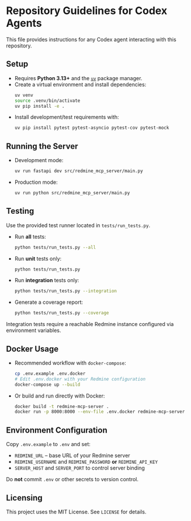 # Repository Guidelines for Codex Agents

This file provides instructions for any Codex agent interacting with this repository.

## Setup
- Requires **Python 3.13+** and the [`uv`](https://docs.astral.sh/uv/) package manager.
- Create a virtual environment and install dependencies:
  ```bash
  uv venv
  source .venv/bin/activate
  uv pip install -e .
  ```
- Install development/test requirements with:
  ```bash
  uv pip install pytest pytest-asyncio pytest-cov pytest-mock
  ```

## Running the Server
- Development mode:
  ```bash
  uv run fastapi dev src/redmine_mcp_server/main.py
  ```
- Production mode:
  ```bash
  uv run python src/redmine_mcp_server/main.py
  ```

## Testing
Use the provided test runner located in `tests/run_tests.py`.

- Run **all** tests:
  ```bash
  python tests/run_tests.py --all
  ```
- Run **unit** tests only:
  ```bash
  python tests/run_tests.py
  ```
- Run **integration** tests only:
  ```bash
  python tests/run_tests.py --integration
  ```
- Generate a coverage report:
  ```bash
  python tests/run_tests.py --coverage
  ```

Integration tests require a reachable Redmine instance configured via environment variables.

## Docker Usage
- Recommended workflow with `docker-compose`:
  ```bash
  cp .env.example .env.docker
  # Edit .env.docker with your Redmine configuration
  docker-compose up --build
  ```
- Or build and run directly with Docker:
  ```bash
  docker build -t redmine-mcp-server .
  docker run -p 8000:8000 --env-file .env.docker redmine-mcp-server
  ```

## Environment Configuration
Copy `.env.example` to `.env` and set:

- `REDMINE_URL` – base URL of your Redmine server
- `REDMINE_USERNAME` and `REDMINE_PASSWORD` **or** `REDMINE_API_KEY`
- `SERVER_HOST` and `SERVER_PORT` to control server binding

Do **not** commit `.env` or other secrets to version control.

## Licensing
This project uses the MIT License. See `LICENSE` for details.
